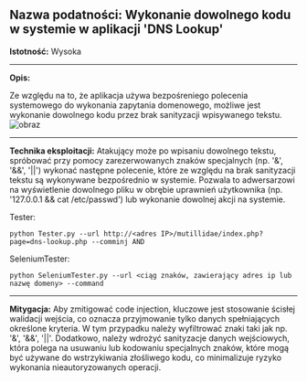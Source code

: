 ## Nazwa podatności: Wykonanie dowolnego kodu w systemie w aplikacji 'DNS Lookup'

**Istotność:** Wysoka

---

**Opis:**

Ze względu na to, że aplikacja używa bezpośreniego polecenia systemowego do wykonania zapytania domenowego, możliwe jest wykonanie dowolnego kodu przez brak sanityzacji wpisywanego tekstu.
![obraz](https://github.com/GrzechuG/PWR-CBE-BAW-mutillidae-2024/assets/93217316/f8425a5f-3c7a-4225-9599-38af212c9d27)


---

**Technika eksploitacji:**
Atakujący może po wpisaniu dowolnego tekstu, spróbować przy pomocy zarezerwowanych znaków specjalnych (np. '&', '&&', '||') wykonać następne polecenie, które ze względu na brak sanityzacji tekstu są wykonywane bezpośrednio w systemie. Pozwala to adwersarzowi na wyświetlenie dowolnego pliku w obrębie uprawnień użytkownika (np. '127.0.0.1 && cat /etc/passwd') lub wykonanie dowolnej akcji na systemie. 

Tester:
```
python Tester.py --url http://<adres IP>/mutillidae/index.php?page=dns-lookup.php --comminj AND
```

SeleniumTester:
```
python SeleniumTester.py --url <ciąg znaków, zawierający adres ip lub nazwę domeny> --command
```

---
**Mitygacja:**
Aby zmitigować code injection, kluczowe jest stosowanie ścisłej walidacji wejścia, co oznacza przyjmowanie tylko danych spełniających określone kryteria. W tym przypadku należy wyfiltrować znaki taki jak np. '&', '&&', '||'. Dodatkowo, należy wdrożyć sanityzacje danych wejściowych, która polega na usuwaniu lub kodowaniu specjalnych znaków, które mogą być używane do wstrzykiwania złośliwego kodu, co minimalizuje ryzyko wykonania nieautoryzowanych operacji.
